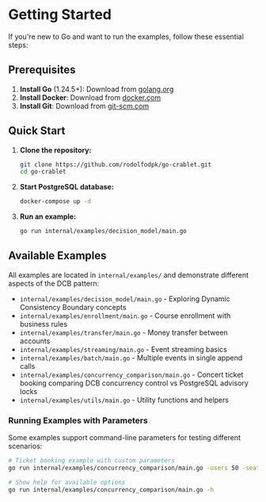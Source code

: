 # Getting Started

If you're new to Go and want to run the examples, follow these essential steps:

## Prerequisites

1. **Install Go** (1.24.5+): Download from [golang.org](https://golang.org/dl/)
2. **Install Docker**: Download from [docker.com](https://docker.com/get-started/)
3. **Install Git**: Download from [git-scm.com](https://git-scm.com/)

## Quick Start

1. **Clone the repository:**
   ```bash
   git clone https://github.com/rodolfodpk/go-crablet.git
   cd go-crablet
   ```

2. **Start PostgreSQL database:**
   ```bash
   docker-compose up -d
   ```

3. **Run an example:**
   ```bash
   go run internal/examples/decision_model/main.go
   ```

## Available Examples

All examples are located in `internal/examples/` and demonstrate different aspects of the DCB pattern:

- `internal/examples/decision_model/main.go` - Exploring Dynamic Consistency Boundary concepts
- `internal/examples/enrollment/main.go` - Course enrollment with business rules
- `internal/examples/transfer/main.go` - Money transfer between accounts
- `internal/examples/streaming/main.go` - Event streaming basics
- `internal/examples/batch/main.go` - Multiple events in single append calls
- `internal/examples/concurrency_comparison/main.go` - Concert ticket booking comparing DCB concurrency control vs PostgreSQL advisory locks
- `internal/examples/utils/main.go` - Utility functions and helpers

### Running Examples with Parameters

Some examples support command-line parameters for testing different scenarios:

```bash
# Ticket booking example with custom parameters
go run internal/examples/concurrency_comparison/main.go -users 50 -seats 30 -tickets 1

# Show help for available options
go run internal/examples/concurrency_comparison/main.go -h
```
